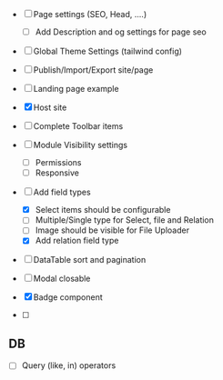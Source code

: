 - [ ] Page settings (SEO, Head, ....)
    - [ ] Add Description and og settings for page seo
- [ ] Global Theme Settings (tailwind config)
- [ ] Publish/Import/Export site/page
- [ ] Landing page example
- [x] Host site
- [ ] Complete Toolbar items
- [ ] Module Visibility settings 
    - [ ] Permissions
    - [ ] Responsive
- [ ] Add field types
    - [x] Select items should be configurable
    - [ ] Multiple/Single type for Select, file and Relation
    - [ ] Image should be visible for File Uploader
    - [x] Add relation field type
- [ ] DataTable sort and pagination

- [ ] Modal closable
- [x] Badge component
- [ ] 


## DB
- [ ] Query (like, in) operators